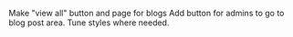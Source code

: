 Make "view all" button and page for blogs
Add button for admins to go to blog post area.
Tune styles where needed.